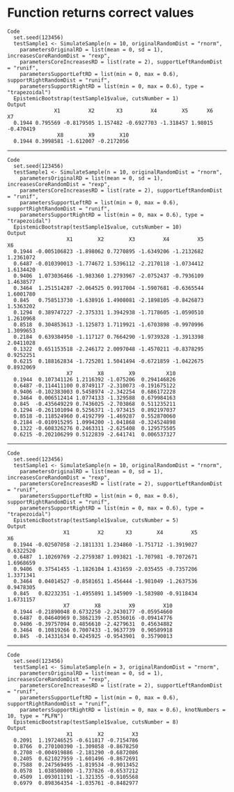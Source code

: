 # Function returns correct values

    Code
      set.seed(123456)
      testSample1 <- SimulateSample(n = 10, originalRandomDist = "rnorm",
        parametersOriginalRD = list(mean = 0, sd = 1), increasesCoreRandomDist = "rexp",
        parametersCoreIncreasesRD = list(rate = 2), supportLeftRandomDist = "runif",
        parametersSupportLeftRD = list(min = 0, max = 0.6), supportRightRandomDist = "runif",
        parametersSupportRightRD = list(min = 0, max = 0.6), type = "trapezoidal")
      EpistemicBootstrap(testSample1$value, cutsNumber = 1)
    Output
                   X1         X2       X3         X4        X5      X6        X7
      0.1944 0.795569 -0.8179505 1.157482 -0.6927703 -1.318457 1.98015 -0.470419
                    X8        X9        X10
      0.1944 0.3998581 -1.612007 -0.2172056

---

    Code
      set.seed(123456)
      testSample1 <- SimulateSample(n = 10, originalRandomDist = "rnorm",
        parametersOriginalRD = list(mean = 0, sd = 1), increasesCoreRandomDist = "rexp",
        parametersCoreIncreasesRD = list(rate = 2), supportLeftRandomDist = "runif",
        parametersSupportLeftRD = list(min = 0, max = 0.6), supportRightRandomDist = "runif",
        parametersSupportRightRD = list(min = 0, max = 0.6), type = "trapezoidal")
      EpistemicBootstrap(testSample1$value, cutsNumber = 10)
    Output
                       X1        X2        X3         X4         X5        X6
      0.1944 -0.005106823 -1.898062 0.7270895 -1.6349206 -1.2132682 1.2361072
      0.6487 -0.010390013 -1.774672 1.5396112 -2.2170118 -1.0734412 1.6134420
      0.9406  1.073036466 -1.983360 1.2793967 -2.0752437 -0.7936109 1.4638577
      0.3464  1.251514287 -2.064525 0.9917004 -1.5907681 -0.6365544 1.6001780
      0.845   0.758513730 -1.638916 1.4908081 -2.1898105 -0.8426873 1.5363202
      0.1294  0.389747227 -2.375331 1.3942938 -1.7178605 -1.0590510 1.2610968
      0.8518  0.304853613 -1.125873 1.7119921 -1.6703898 -0.9970996 1.3099653
      0.2184  0.639384950 -1.117127 0.7664290 -1.9739328 -1.3913398 2.0411028
      0.1322  0.651153518 -2.246172 2.0097048 -1.4570211 -0.8378295 0.9252251
      0.6215  0.188162834 -1.725201 1.5041494 -0.6721859 -1.0422675 0.8932069
                       X7        X8        X9          X10
      0.1944  0.107341126 1.2116392 -1.075206  0.294146826
      0.6487 -0.114411100 0.8749117 -2.310073 -0.191675122
      0.9406 -0.102383003 0.5458974 -2.342254  0.686172228
      0.3464  0.006512414 1.0774133 -1.329588  0.679984163
      0.845  -0.435649229 0.7436025 -2.703868  0.511235211
      0.1294 -0.261101094 0.5256371 -1.973415  0.892197037
      0.8518 -0.118524960 0.4192799 -1.469287  0.552870060
      0.2184 -0.010915295 1.0994200 -1.041868 -0.324524898
      0.1322 -0.608326276 0.2463311 -2.625408  0.129575505
      0.6215 -0.202106299 0.5122839 -2.641741  0.006537327

---

    Code
      set.seed(123456)
      testSample1 <- SimulateSample(n = 10, originalRandomDist = "rnorm",
        parametersOriginalRD = list(mean = 0, sd = 1), increasesCoreRandomDist = "rexp",
        parametersCoreIncreasesRD = list(rate = 2), supportLeftRandomDist = "runif",
        parametersSupportLeftRD = list(min = 0, max = 0.6), supportRightRandomDist = "runif",
        parametersSupportRightRD = list(min = 0, max = 0.6), type = "trapezoidal")
      EpistemicBootstrap(testSample1$value, cutsNumber = 5)
    Output
                      X1         X2       X3        X4         X5        X6
      0.1944 -0.02507058 -2.1811331 1.234860 -1.751712 -1.3919027 0.6322520
      0.6487  1.10269769 -2.2759387 1.093821 -1.707981 -0.7072671 1.6968659
      0.9406  0.37541455 -1.1826104 1.431659 -2.035455 -0.7357206 1.3371341
      0.3464  0.04014527 -0.8581651 1.456444 -1.981049 -1.2637536 0.9478305
      0.845   0.82232351 -1.4955891 1.145909 -1.583980 -0.9118434 1.6731157
                      X7        X8         X9         X10
      0.1944 -0.21890048 0.6732250 -2.2430177 -0.05954660
      0.6487  0.04640969 0.3862139 -2.0536016 -0.09414776
      0.9406 -0.39757094 0.4856610 -2.4279631  0.45634882
      0.3464  0.10819266 0.7007433 -1.9637739  0.90589918
      0.845  -0.14331634 0.4245925 -0.9543901  0.35790013

---

    Code
      set.seed(123456)
      testSample1 <- SimulateSample(n = 3, originalRandomDist = "rnorm",
        parametersOriginalRD = list(mean = 0, sd = 1), increasesCoreRandomDist = "rexp",
        parametersCoreIncreasesRD = list(rate = 2), supportLeftRandomDist = "runif",
        parametersSupportLeftRD = list(min = 0, max = 0.6), supportRightRandomDist = "runif",
        parametersSupportRightRD = list(min = 0, max = 0.6), knotNumbers = 10, type = "PLFN")
      EpistemicBootstrap(testSample1$value, cutsNumber = 8)
    Output
                       X1        X2         X3
      0.2091  1.197246525 -0.611817 -0.7154786
      0.8766  0.270100390 -1.309858 -0.8678250
      0.2708 -0.004919886 -2.181290 -0.6872086
      0.2405  0.621027959 -1.601496 -0.8672691
      0.7588  0.247569495 -1.819534 -0.9013452
      0.0578  1.038508000 -1.737826 -0.6537212
      0.4509  1.093011191 -1.321355 -0.9105568
      0.6979  0.898364354 -1.035761 -0.8482977


